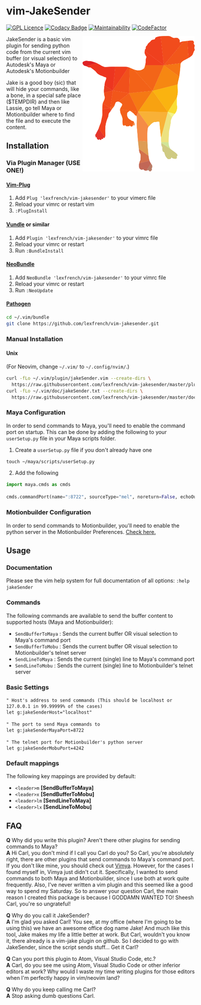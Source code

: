 # vim-JakeSender
[![GPL Licence](https://badges.frapsoft.com/os/gpl/gpl.png?v=103)](https://opensource.org/licenses/GPL-3.0/) [![Codacy Badge](https://api.codacy.com/project/badge/Grade/20393bee21b04aacb525b0384d5ebfcb)](https://www.codacy.com/app/lexfrench/vim-JakeSender?utm_source=github.com&amp;utm_medium=referral&amp;utm_content=LexFrench/vim-JakeSender&amp;utm_campaign=Badge_Grade) [![Maintainability](https://api.codeclimate.com/v1/badges/9f6c46fa47690a04fb59/maintainability)](https://codeclimate.com/github/LexFrench/vim-JakeSender/maintainability) [![CodeFactor](https://www.codefactor.io/repository/github/lexfrench/vim-jakesender/badge)](https://www.codefactor.io/repository/github/lexfrench/vim-jakesender)

<p align="center">
  <img style="float: right;" src="assets/jake.png" alt="Vim-JakeSender logo"/>
</p>

JakeSender is a basic vim plugin for sending python code from the current vim
buffer (or visual selection) to Autodesk's Maya or Autodesk's Motionbuilder

Jake is a good boy (sic) that will hide your commands, like a bone, in a
special safe place ($TEMPDIR) and then like Lassie, go tell Maya or
Motionbuilder where to find the file and to execute the content.

## Installation

### Via Plugin Manager (USE ONE!)

#### [Vim-Plug](https://github.com/junegunn/vim-plug)

1. Add `Plug 'lexfrench/vim-jakesender'` to your vimerc file
2. Reload your vimrc or restart vim
3. `:PlugInstall`

#### [Vundle](https://github.com/VundleVim/Vundle.vim) or similar

1. Add `Plugin 'lexfrench/vim-jakesender'` to your vimrc file
2. Reload your vimrc or restart
3. Run `:BundleInstall`

#### [NeoBundle](https://github.com/Shougo/neobundle.vim)

1. Add `NeoBundle 'lexfrench/vim-jakesender'` to your vimrc file
2. Reload your vimrc or restart
3. Run `:NeoUpdate`

#### [Pathogen](https://github.com/tpope/vim-pathogen)

```sh
cd ~/.vim/bundle
git clone https://github.com/lexfrench/vim-jakesender.git
```
### Manual Installation

#### Unix

(For Neovim, change `~/.vim/` to `~/.config/nvim/`.)

```sh
curl -fLo ~/.vim/plugin/jakeSender.vim --create-dirs \
  https://raw.githubusercontent.com/lexfrench/vim-jakesender/master/plugin/jakeSender.vim
curl -fLo ~/.vim/doc/jakeSender.txt --create-dirs \
  https://raw.githubusercontent.com/lexfrench/vim-jakesender/master/doc/jakeSender.txt
```

### Maya Configuration

In order to send commands to Maya, you'll need to enable the command port on startup. This can be done by adding the following to your `userSetup.py` file in your Maya scripts folder.

1. Create a `userSetup.py` file if you don't already have one

```
touch ~/maya/scripts/userSetup.py
```

2. Add the following 
```python
import maya.cmds as cmds

cmds.commandPort(name=":8722", sourceType="mel", noreturn=False, echoOutput=False, bufferSize=4096)
```

### Motionbuilder Configuration

In order to send commands to Motionbuilder, you'll need to enable the python server in the Motionbuilder Preferences. [Check here.](http://bit.ly/MobuPythonPrefs)

## Usage

### Documentation

Please see the vim help system for full documentation of all options: `:help jakeSender`

### Commands

The following commands are available to send the buffer content to supported hosts (Maya and Motionbuilder):
  * `SendBufferToMaya` : Sends the current buffer OR visual selection to Maya's command port
  * `SendBufferToMobu` : Sends the current buffer OR visual selection to Motionbuilder's telnet server
  * `SendLineToMaya`   : Sends the current (single) line to Maya's command port
  * `SendLineToMobu`   : Sends the current (single) line to Motionbuilder's telnet server


### Basic Settings

```vim
" Host's address to send commands (This should be localhost or 127.0.0.1 in 99.99999% of the cases)
let g:jakeSenderHost="localhost"

" The port to send Maya commands to
let g:jakeSenderMayaPort=8722

" The telnet port for Motionbuilder's python server
let g:jakeSenderMobuPort=4242
```

### Default mappings

The following key mappings are provided by default:
  * `<leader>m` **[SendBufferToMaya]**
  * `<leader>x` **[SendBufferToMobu]**
  * `<leader>lm` **[SendLineToMaya]**
  * `<leader>lx` **[SendLineToMobu]**

## FAQ
**Q** Why did you write this plugin? Aren't there other plugins for sending commands to Maya? \
**A** Hi Carl, you don't mind if I call you Carl do you? So Carl, you're absolutely right, there are other plugins that send commands to Maya's command port. If you don't like mine, you should check out [Vimya](https://www.vim.org/scripts/script.php?script_id=2626). However, for the cases I found myself in, Vimya just didn't cut it. Specifically, I wanted to send commands to both Maya and Motionbuilder, since I use both at work quite frequently. Also, I've never written a vim plugin and this seemed like a good way to spend my Saturday. So to answer your question Carl, the main reason I created this package is because I GODDAMN WANTED TO! Sheesh Carl, you're so ungrateful!

**Q** Why do you call it JakeSender? \
**A** I'm glad you asked Carl! You see, at my office (where I'm going to be using this) we have an awesome office dog name Jake! And much like this tool, Jake makes my life a little better at work. But Carl, wouldn't you know it, there already is a vim-jake plugin on github. So I decided to go with JakeSender, since the script sends stuff... Get it Carl?

**Q** Can you port this plugin to Atom, Visual Studio Code, etc.? \
**A** Carl, do you see me using Atom, Visual Studio Code or other inferior editors at work? Why would I waste my time writing plugins for those editors when I'm perfectly happy in vim/neovim land?

**Q** Why do you keep calling me Carl? \
**A** Stop asking dumb questions Carl.

